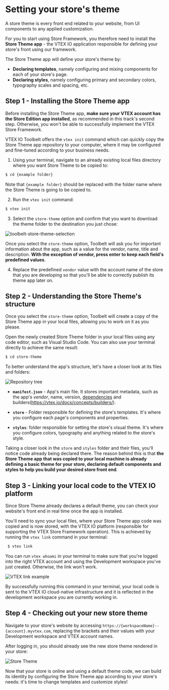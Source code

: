 # Setting your store's theme

A store theme is every front end related to your website, from UI components to any applied customization.

For you to start using Store Framework, you therefore need to install the **Store Theme app** - the VTEX IO application responsible for defining your store's front using our framework. 

The Store Theme app will define your store's theme by:

- **Declaring templates**, namely configuring and mixing components for each of your store's page.
- **Declaring styles**, namely configuring primary and secondary colors, typography scales and spacing, etc.

## Step 1 - Installing the Store Theme app
  
<div class="alert alert-warning">
Before installing the Store Theme app, <b>make sure your VTEX account has the Store Edition app installed</b>, as recommended in this track's second step. Otherwise, you won't be able to successfully implement the VTEX Store Framework.
</div>

VTEX IO Toolbelt offers the `vtex init` command which can quickly copy the Store Theme app repository to your computer, where it may be configured and fine-tuned according to your business needs.

1. Using your terminal, navigate to an already existing local files directory where you want Store Theme to be copied to:

```sh
$ cd {example folder}
```

<div class="alert alert-warning">
Note that <code>{example folder}</code> should be replaced with the folder name where the Store Theme is going to be copied to.
</div>

2. Run the `vtex init` command:

```sh
$ vtex init
```

3. Select the `store-theme` option and confirm that you want to download the theme folder to the destination you just chose:

![toolbelt-store-theme-selection](https://user-images.githubusercontent.com/52087100/61887063-3d3b2a00-aed7-11e9-92b8-653c4972a218.png)

<div class="alert alert-info">
Once you select the <code>store-theme</code> option, Toolbelt will ask you for important information about the app, such as a value for the vendor, name, title and description. <strong>With the exception of vendor, press enter to keep each field's predefined values</strong>.
</div>

4. Replace the predefined `vendor` value with the account name of the store that you are developing so that you'll be able to correctly publish its theme app later on. 

## Step 2 - Understanding the Store Theme's structure

Once you select the `store-theme` option, Toolbelt will create a copy of the Store Theme app in your local files, allowing you to work on it as you please.

Open the newly created Store Theme folder in your local files using any code editor, such as Visual Studio Code. You can also use your terminal directly to achieve the same result:

```sh
$ cd store-theme
```

To better understand the app's structure, let's have a closer look at its files and folders: 

![Repository tree](https://user-images.githubusercontent.com/52087100/61887339-ce120580-aed7-11e9-8c7b-eb55d12def2b.png)

- **`manifest.json`** - App's main file. It stores important metadata, such as the app's _vendor_, name, version, [dependencies](https://vtex.io/docs/concepts/dependencies/) and builders(https://vtex.io/docs/concepts/builders/).

- **`store`** - Folder responsible for defining the store's templates. It's where you configure each page's components and properties. 

- **`styles`**: folder responsible for setting the store's visual theme. It's where you configure colors, typography and anything related to the store's style. 

<div class="alert alert-info">
Taking a closer look in the <code>store</code> and <code>styles</code> folder and their files, you'll notice code already being declared there. The reason behind this is that <strong>the Store Theme app that was copied to your local machine is already defining a basic theme for your store, declaring default components and styles to help you build your desired store front end</strong>.
</div>

## Step 3 - Linking your local code to the VTEX IO platform

Since Store Theme already declares a default theme, you can check your website's front end in real time once the app is installed. 

You'll need to sync your local files, where your Store Theme app code was copied and is now stored, with the VTEX IO platform (responsible for supporting the VTEX Store Framework operation). This is achieved by running the `vtex link` command in your terminal: 

```sh
 $ vtex link
```

<div class="alert alert-warning">
You can run <code>vtex whoami</code> in your terminal to make sure that you're logged into the right VTEX account and using the Development workspace you've just created. Otherwise, the link won't work.
</div>

![VTEX link example](https://user-images.githubusercontent.com/52087100/61887229-9dca6700-aed7-11e9-9934-030a153b75b6.png)

By successfully running this command in your terminal, your local code is sent to the VTEX IO cloud-native infrastructure and it is reflected in the development workspace you are currently working in.

## Step 4 - Checking out your new store theme 

Navigate to your store's website by accessing `https://{workspaceName}--{account}.myvtex.com`, replacing the brackets and their values with your Development workspace and VTEX account names.

After logging in, you should already see the new store theme rendered in your store:

![Store Theme](https://user-images.githubusercontent.com/52087100/61896668-d4aa7800-aeeb-11e9-906b-9d6b04fd03c0.png)

Now that your store is online and using a default theme code, we can build its identity by configuring the Store Theme app according to your store's needs: it's time to change templates and customize styles!


